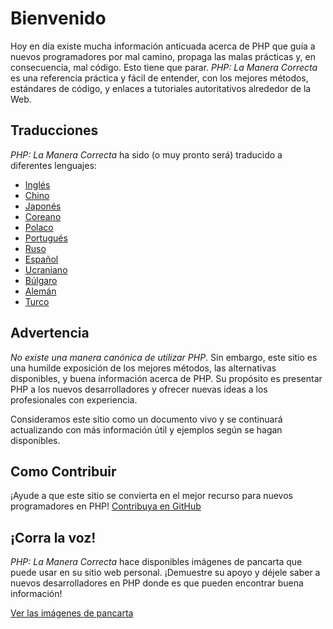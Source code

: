# Bienvenido

Hoy en día existe mucha información anticuada acerca de PHP que guía a nuevos programadores por mal camino, propaga las malas prácticas y, en consecuencia, mal código. Esto tiene que parar. _PHP: La Manera Correcta_ es una referencia práctica y fácil de entender, con los mejores métodos, estándares de código, y enlaces a tutoriales autoritativos alrededor de la Web.

## Traducciones

_PHP: La Manera Correcta_ ha sido (o muy pronto será) traducido a diferentes lenguajes:

* [Inglés](http://www.phptherightway.com)
* [Chino](http://wulijun.github.com)
* [Japonés](http://ja.phptherightway.com)
* [Coreano](http://wafe.github.io/php-the-right-way/)
* [Polaco](http://pl.phptherightway.com/)
* [Portugués](http://br.phptherightway.com/)
* [Ruso](http://getjump.github.io/ru-php-the-right-way)
* [Español](http://lamaneracorrecta.php.org.ve/)
* [Ucraniano](http://iflista.github.com/php-the-right-way/)
* [Búlgaro](http://bg.phptherightway.com/)
* [Alemán](http://rwetzlmayr.github.io/php-the-right-way/)
* [Turco](http://hkulekci.github.io/php-the-right-way/)


## Advertencia

_No existe una manera canónica de utilizar PHP_. Sin embargo, este sitio es una humilde exposición de los mejores métodos, las alternativas disponibles, y buena información acerca de PHP. Su propósito es presentar PHP a los nuevos desarrolladores y ofrecer nuevas ideas a los profesionales con experiencia.

Consideramos este sitio como un documento vivo y se continuará actualizando con más información útil y ejemplos según se hagan disponibles.

## Como Contribuir

¡Ayude a que este sitio se convierta en el mejor recurso para nuevos programadores en PHP! [Contribuya en GitHub][1]

## ¡Corra la voz!

_PHP: La Manera Correcta_ hace disponibles imágenes de pancarta que puede usar en su sitio web personal. ¡Demuestre su apoyo y déjele saber a nuevos desarrolladores en PHP donde es que pueden encontrar buena información!

[Ver las imágenes de pancarta][2]

[1]: https://github.com/codeguy/php-the-right-way/tree/gh-pages
[2]: /banners.html
